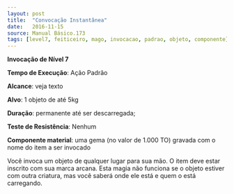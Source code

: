 ```yaml
---
layout: post
title:  "Convocação Instantânea"
date:   2016-11-15
source: Manual Básico.173
tags: [level7, feiticeiro, mago, invocacao, padrao, objeto, componente]
---
```


**Invocação de Nível 7**

**Tempo de Execução**: Ação Padrão

**Alcance**: veja texto

**Alvo**: 1 objeto de até 5kg

**Duração**: permanente até ser descarregada;

**Teste de Resistência**: Nenhum

**Componente material**: uma gema (no valor de 1.000 TO) gravada com o nome do item a ser invocado

Você invoca um objeto de qualquer lugar para sua mão. O item deve estar inscrito com sua marca arcana.
Esta magia não funciona se o objeto estiver com outra criatura, mas você saberá onde ele está e quem o está carregando.